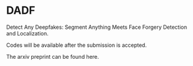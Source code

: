 # DADF
Detect Any Deepfakes: Segment Anything Meets Face Forgery Detection and Localization.

Codes will be available after the submission is accepted.

The arxiv preprint can be found here.


